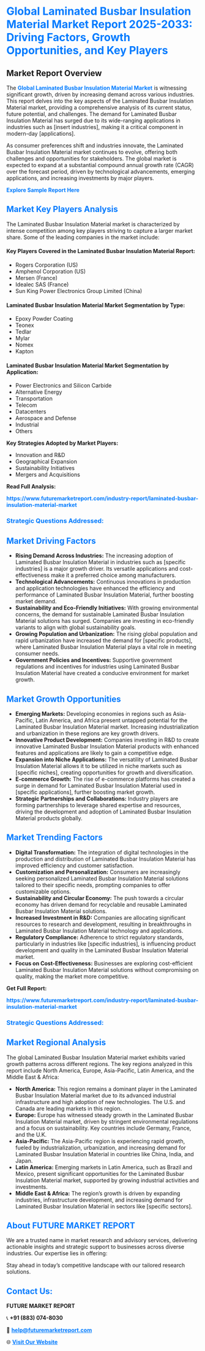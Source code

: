 <h1 style="color: #007BFF;">Global Laminated Busbar Insulation Material Market Report 2025-2033: Driving Factors, Growth Opportunities, and Key Players</h1>

<section id="overview">
<h2>Market Report Overview</h2>
<p>The <a href="https://www.futuremarketreport.com/industry-report/laminated-busbar-insulation-material-market" style="color: #007BFF; text-decoration: none;"><strong>Global Laminated Busbar Insulation Material Market</strong></a> is witnessing significant growth, driven by increasing demand across various industries. This report delves into the key aspects of the Laminated Busbar Insulation Material market, providing a comprehensive analysis of its current status, future potential, and challenges. The demand for Laminated Busbar Insulation Material has surged due to its wide-ranging applications in industries such as [insert industries], making it a critical component in modern-day [applications].</p>
<p>As consumer preferences shift and industries innovate, the Laminated Busbar Insulation Material market continues to evolve, offering both challenges and opportunities for stakeholders. The global market is expected to expand at a substantial compound annual growth rate (CAGR) over the forecast period, driven by technological advancements, emerging applications, and increasing investments by major players.</p>
</section>

<section id="overview">
<p><a href="https://www.futuremarketreport.com/request-sample/reportId=54525" style="color: #007BFF; text-decoration: none;"><strong>Explore Sample Report Here</strong></a></p>
</section>

<section id="key-players">
<h2 style="color: #007BFF;">Market Key Players Analysis</h2>
<p>The Laminated Busbar Insulation Material market is characterized by intense competition among key players striving to capture a larger market share. Some of the leading companies in the market include:</p>
<h4>Key Players Covered in the Laminated Busbar Insulation Material Report:</h4>
<ul><li>Rogers Corporation (US)</li><li>Amphenol Corporation (US)</li><li>Mersen (France)</li><li>Idealec SAS (France)</li><li>Sun King Power Electronics Group Limited (China)</li></ul>
<h4>Laminated Busbar Insulation Material Market Segmentation by Type:</h4>
<ul><li>Epoxy Powder Coating</li><li>Teonex</li><li>Tedlar</li><li>Mylar</li><li>Nomex</li><li>Kapton</li></ul>

<h4>Laminated Busbar Insulation Material Market Segmentation by Application:</h4>
<ul><li>Power Electronics and Silicon Carbide</li><li>Alternative Energy</li><li>Transportation</li><li>Telecom</li><li>Datacenters</li><li>Aerospace and Defense</li><li>Industrial</li><li>Others</li></ul>
<p><strong>Key Strategies Adopted by Market Players:</strong></p>
<ul>
<li>Innovation and R&D</li>
<li>Geographical Expansion</li>
<li>Sustainability Initiatives</li>
<li>Mergers and Acquisitions</li>
</ul>
</section>

<section>
<p><strong>Read Full Analysis: </strong></p><a href="https://www.futuremarketreport.com/industry-report/laminated-busbar-insulation-material-market" style="color: #007BFF; text-decoration: none;"><strong>https://www.futuremarketreport.com/industry-report/laminated-busbar-insulation-material-market</strong></a>
<h3 style="color: #007BFF;">Strategic Questions Addressed:</h3>
</section>

<section id="driving-factors">
<h2 style="color: #007BFF;">Market Driving Factors</h2>
<ul>
<li><strong>Rising Demand Across Industries:</strong> The increasing adoption of Laminated Busbar Insulation Material in industries such as [specific industries] is a major growth driver. Its versatile applications and cost-effectiveness make it a preferred choice among manufacturers.</li>
<li><strong>Technological Advancements:</strong> Continuous innovations in production and application technologies have enhanced the efficiency and performance of Laminated Busbar Insulation Material, further boosting market demand.</li>
<li><strong>Sustainability and Eco-Friendly Initiatives:</strong> With growing environmental concerns, the demand for sustainable Laminated Busbar Insulation Material solutions has surged. Companies are investing in eco-friendly variants to align with global sustainability goals.</li>
<li><strong>Growing Population and Urbanization:</strong> The rising global population and rapid urbanization have increased the demand for [specific products], where Laminated Busbar Insulation Material plays a vital role in meeting consumer needs.</li>
<li><strong>Government Policies and Incentives:</strong> Supportive government regulations and incentives for industries using Laminated Busbar Insulation Material have created a conducive environment for market growth.</li>
</ul>
</section>

<section id="growth-opportunities">
<h2 style="color: #007BFF;">Market Growth Opportunities</h2>
<ul>
<li><strong>Emerging Markets:</strong> Developing economies in regions such as Asia-Pacific, Latin America, and Africa present untapped potential for the Laminated Busbar Insulation Material market. Increasing industrialization and urbanization in these regions are key growth drivers.</li>
<li><strong>Innovative Product Development:</strong> Companies investing in R&D to create innovative Laminated Busbar Insulation Material products with enhanced features and applications are likely to gain a competitive edge.</li>
<li><strong>Expansion into Niche Applications:</strong> The versatility of Laminated Busbar Insulation Material allows it to be utilized in niche markets such as [specific niches], creating opportunities for growth and diversification.</li>
<li><strong>E-commerce Growth:</strong> The rise of e-commerce platforms has created a surge in demand for Laminated Busbar Insulation Material used in [specific applications], further boosting market growth.</li>
<li><strong>Strategic Partnerships and Collaborations:</strong> Industry players are forming partnerships to leverage shared expertise and resources, driving the development and adoption of Laminated Busbar Insulation Material products globally.</li>
</ul>
</section>

<section id="trending-factors">
<h2 style="color: #007BFF;">Market Trending Factors</h2>
<ul>
<li><strong>Digital Transformation:</strong> The integration of digital technologies in the production and distribution of Laminated Busbar Insulation Material has improved efficiency and customer satisfaction.</li>
<li><strong>Customization and Personalization:</strong> Consumers are increasingly seeking personalized Laminated Busbar Insulation Material solutions tailored to their specific needs, prompting companies to offer customizable options.</li>
<li><strong>Sustainability and Circular Economy:</strong> The push towards a circular economy has driven demand for recyclable and reusable Laminated Busbar Insulation Material solutions.</li>
<li><strong>Increased Investment in R&D:</strong> Companies are allocating significant resources to research and development, resulting in breakthroughs in Laminated Busbar Insulation Material technology and applications.</li>
<li><strong>Regulatory Compliance:</strong> Adherence to strict regulatory standards, particularly in industries like [specific industries], is influencing product development and quality in the Laminated Busbar Insulation Material market.</li>
<li><strong>Focus on Cost-Effectiveness:</strong> Businesses are exploring cost-efficient Laminated Busbar Insulation Material solutions without compromising on quality, making the market more competitive.</li>
</ul>
</section>

<section>
<p><strong>Get Full Report: </strong></p><a href="https://www.futuremarketreport.com/industry-report/laminated-busbar-insulation-material-market" style="color: #007BFF; text-decoration: none;"><strong>https://www.futuremarketreport.com/industry-report/laminated-busbar-insulation-material-market</strong></a>
<h3 style="color: #007BFF;">Strategic Questions Addressed:</h3>
</section>


<section id="regional-analysis">
<h2 style="color: #007BFF;">Market Regional Analysis</h2>
<p>The global Laminated Busbar Insulation Material market exhibits varied growth patterns across different regions. The key regions analyzed in this report include North America, Europe, Asia-Pacific, Latin America, and the Middle East & Africa:</p>
<ul>
<li><strong>North America:</strong> This region remains a dominant player in the Laminated Busbar Insulation Material market due to its advanced industrial infrastructure and high adoption of new technologies. The U.S. and Canada are leading markets in this region.</li>
<li><strong>Europe:</strong> Europe has witnessed steady growth in the Laminated Busbar Insulation Material market, driven by stringent environmental regulations and a focus on sustainability. Key countries include Germany, France, and the U.K.</li>
<li><strong>Asia-Pacific:</strong> The Asia-Pacific region is experiencing rapid growth, fueled by industrialization, urbanization, and increasing demand for Laminated Busbar Insulation Material in countries like China, India, and Japan.</li>
<li><strong>Latin America:</strong> Emerging markets in Latin America, such as Brazil and Mexico, present significant opportunities for the Laminated Busbar Insulation Material market, supported by growing industrial activities and investments.</li>
<li><strong>Middle East & Africa:</strong> The region’s growth is driven by expanding industries, infrastructure development, and increasing demand for Laminated Busbar Insulation Material in sectors like [specific sectors].</li>
</ul>
</section>

<footer>
<h2 style="color: #007BFF;">About FUTURE MARKET REPORT</h2>
<p>We are a trusted name in market research and advisory services, delivering actionable insights and strategic support to businesses across diverse industries. Our expertise lies in offering:</p>

<p>Stay ahead in today’s competitive landscape with our tailored research solutions.</p>

<h2 style="color: #007BFF;">Contact Us:</h2>
<p><strong>FUTURE MARKET REPORT</strong></p>
<p>📞 <strong>+91 (883) 074-8030</strong></p>
<p>📧 <strong><a href="mailto:help@futuremarketreport.com" style="color: #007BFF;">help@futuremarketreport.com</a></strong></p>
<p>🌐 <strong><a href="https://www.futuremarketreport.com/" style="color: #007BFF;">Visit Our Website</a></strong></p>
</footer>